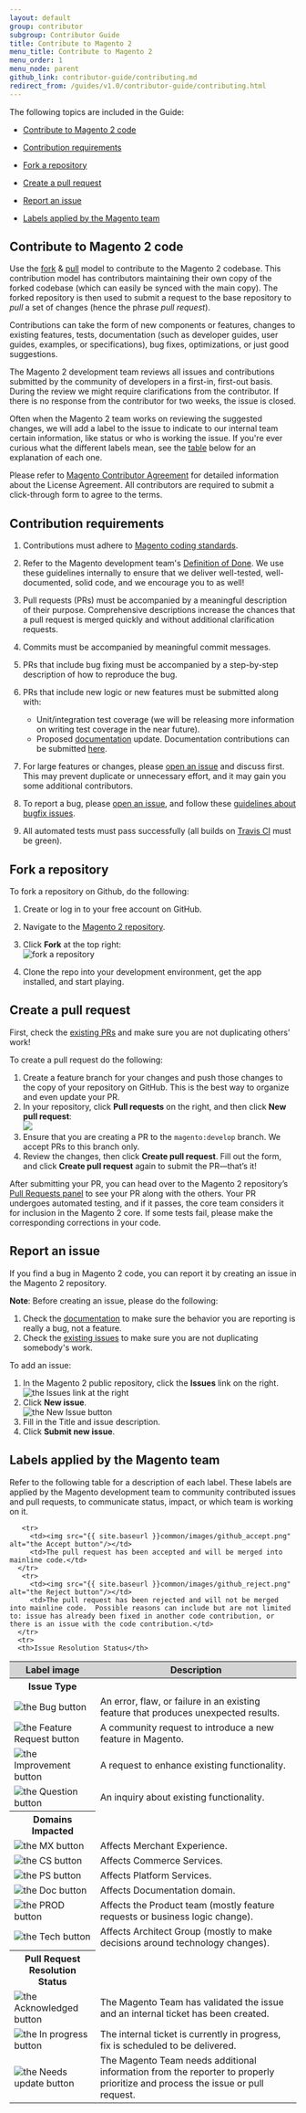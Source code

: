 ```yaml
---
layout: default
group: contributor
subgroup: Contributor Guide
title: Contribute to Magento 2
menu_title: Contribute to Magento 2
menu_order: 1
menu_node: parent
github_link: contributor-guide/contributing.md
redirect_from: /guides/v1.0/contributor-guide/contributing.html
---
```


<!-- This topic is referred to from Magento 2 code! Don't change the URL without informing engineering! -->
<!-- Referring file: contributing.md owned by core -->
<!-- References are to this topic itself, http://devdocs.magento.com/guides/v1.0/contributor-guide/contributing.html#fork, contributing.html#pull_request -->


The following topics are included in the Guide:

* <a href="#contribute">Contribute to Magento 2 code</a>

* <a href="#requirements">Contribution requirements</a>

* <a href="#fork">Fork a repository</a>

* <a href="#pull_request">Create a pull request</a>

* <a href="#report">Report an issue</a>

* <a href="#labels">Labels applied by the Magento team</a>


<h2 id="contribute">Contribute to Magento 2 code</h2>

Use the <a href="#fork">fork</a> & <a href="#pull_request">pull</a> model to contribute to the Magento 2 codebase.
This contribution model has contributors maintaining their own copy of the forked codebase (which can easily be synced with the main copy). The forked repository is then used to submit a request to the base repository to *pull* a set of changes (hence the phrase *pull request*).

Contributions can take the form of new components or features, changes to existing features, tests, documentation (such as developer guides, user guides, examples, or specifications), bug fixes, optimizations, or just good suggestions.

The Magento 2 development team reviews all issues and contributions submitted by the community of developers in a first-in, first-out basis. During the review we might require clarifications from the contributor. If there is no response from the contributor for two weeks, the issue is closed.

Often when the Magento 2 team works on reviewing the suggested changes, we will add a label to the issue to indicate to our internal team certain information, like status or who is working the issue. If you're ever curious what the different labels mean, see the <a href="#labels">table</a> below for an explanation of each one.

<div class="bs-callout bs-callout-info" id="info">
<p>Please refer to <a href="http://www.magento.com/legaldocuments/mca">Magento Contributor Agreement</a> for detailed information about the License Agreement. All contributors are required to submit a click-through form to agree to the terms. </p>
</div>

<h2 id="requirements">Contribution requirements</h2>

1. Contributions must adhere to <a href="{{ site.gdeurl }}coding-standards/bk-coding-standards.html" target="_blank">Magento coding standards</a>.
2. Refer to the Magento development team's <a href="{{ site.gdeurl }}/contributor-guide/contributing_dod.html">Definition of Done</a>. We use these guidelines internally to ensure that we deliver well-tested, well-documented, solid code, and we encourage you to as well!
2. Pull requests (PRs) must be accompanied by a meaningful description of their purpose. Comprehensive descriptions increase the chances that a pull request is merged quickly and without additional clarification requests.
3. Commits must be accompanied by meaningful commit messages.
4. PRs that include bug fixing must be accompanied by a step-by-step description of how to reproduce the bug.
3. PRs that include new logic or new features must be submitted along with:
	* Unit/integration test coverage (we will be releasing more information on writing test coverage in the near future).
	* Proposed <a href="{{ site.baseurl }}" target="_blank">documentation</a> update. Documentation contributions can be submitted <a href="https://github.com/magento/devdocs" target="_blank">here</a>.
4. For large features or changes, please <a href="https://github.com/magento/magento2/issues" target="_blank">open an issue</a> and discuss first. This may prevent duplicate or unnecessary effort, and it may gain you some additional contributors.
5. To report a bug, please <a href="https://github.com/magento/magento2/issues" target="_blank">open an issue</a>, and follow these <a href="https://github.com/magento/magento2/wiki/Issue-reporting-guidelines">guidelines about bugfix issues</a>.

5. All automated tests must pass successfully (all builds on <a href="https://travis-ci.org/magento/magento2" target="_blank">Travis CI</a> must be green).

<h2 id="fork">Fork a repository</h2>
To fork a repository on Github, do the following:

1. Create or log in to your free account on GitHub. <!-- necessarily free?-->
2. Navigate to the <a href="https://github.com/magento/magento2" target="_blank">Magento 2 repository</a>.
3. Click **Fork** at the top right: <br><img src="{{ site.baseurl }}common/images/fork.png" alt="fork a repository">

4. Clone the repo into your development environment, get the app installed, and start playing.

<h2 id="pull_request">Create a pull request</h2>

First, check the <a href="https://github.com/magento/magento2/pulls?q=is%3Aopen+is%3Apr" target="_blank">existing PRs</a> and make sure you are not duplicating others’ work!

To create a pull request do the following: 

1. Create a feature branch for your changes and push those changes to the copy of your repository on GitHub. This is the best way to organize and even update your PR.
2. In your repository, click **Pull requests** on the right, and then click **New pull request**: <br><img src="{{ site.baseurl }}common/images/pr.png" target="_blank">
3. Ensure that you are creating a PR to the `magento:develop` branch. We accept PRs to this branch only.
4. Review the changes, then click **Create pull request**. Fill out the form, and click **Create pull request** again to submit the PR&mdash;that’s it!


After submitting your PR, you can head over to the Magento 2 repository’s <a href="https://github.com/magento/magento2/pulls?q=is%3Aopen+is%3Apr" target="_blank">Pull Requests panel</a> to see your PR along with the others. Your PR undergoes automated testing, and if it passes, the core team considers it for inclusion in the Magento 2 core. If some tests fail, please make the corresponding corrections in your code.

<h2 id="report">Report an issue</h2>
If you find a bug in Magento 2 code, you can report it by creating an issue in the Magento 2 repository.

**Note**: Before creating an issue, please do the following:

 1. Check the <a href="{{ site.baseurl }}">documentation</a> to make sure the behavior you are reporting is really a bug, not a feature.
 2. Check the <a href="https://github.com/magento/magento2/issues" target="_blank"> existing issues</a> to make sure you are not duplicating somebody's work.

To add an issue:

1. In the Magento 2 public repository, click the **Issues** link on the right. <br><img src="{{ site.baseurl }}common/images/issues.png" alt="the Issues link at the right"/>
2. Click **New issue**.<br><img src="{{ site.baseurl }}common/images/new_issue.png" alt="the New Issue button"/>
3. Fill in the Title and issue description.
4. Click **Submit new issue**.

<h2 id="labels">Labels applied by the Magento team</h2>

Refer to the following table for a description of each label. These labels are applied by the Magento development team to community contributed issues and pull requests, to communicate status, impact, or which team is working on it.

<table style="width:100%">
   <colgroup>
      <col width="30%">
      <col width="70%">
   </colgroup>
   <thead>
      <tr style="background-color:lightgray">
         <th>Label image</th>
         <th>Description</th>
      </tr>
   </thead>
   <tbody>
      <tr>
      <th>Issue Type</th>
      <th> </th>
</tr>
         <td><img src="{{ site.baseurl }}common/images/github_bug.png" alt="the Bug button"/></td>
         <td>An error, flaw, or failure in an existing feature that produces unexpected results.</td>
      </tr>
      <tr>
         <td><img src="{{ site.baseurl }}common/images/github_featureRequest.png" alt="the Feature Request button"/></td>
         <td>A community request to introduce a new feature in Magento.</td>
      </tr>
      <tr>
         <td><img src="{{ site.baseurl }}common/images/github_improvement.png" alt="the Improvement button"/></td>
         <td>A request to enhance existing functionality.</td>
      </tr>
      <tr>
         <td><img src="{{ site.baseurl }}common/images/github_question.png" alt="the Question button"/></td>
         <td>An inquiry about existing functionality.</td>
      </tr>
      <tr>
      <th>Domains Impacted</th>
      
</tr>
      <tr>
         <td><img src="{{ site.baseurl }}common/images/github_MX.png" alt="the MX button"/></td>
         <td>Affects Merchant Experience.</td>
      </tr>
       <tr>
         <td><img src="{{ site.baseurl }}common/images/github_CS.png" alt="the CS button"/></td>
         <td>Affects Commerce Services.</td>
      </tr>
       <tr>
         <td><img src="{{ site.baseurl }}common/images/github_PS.png" alt="the PS button"/></td>
         <td>Affects Platform Services.</td>
      </tr>
       <tr>
         <td><img src="{{ site.baseurl }}common/images/github_DOC.png" alt="the Doc button"/></td>
         <td>Affects Documentation domain.</td>
      </tr>
      <tr>
         <td><img src="{{ site.baseurl }}common/images/github_PROD.png" alt="the PROD button"/></td>
         <td>Affects the Product team (mostly feature requests or business logic change).</td>
      </tr>
 <tr>
         <td><img src="{{ site.baseurl }}common/images/github_TECH.png" alt="the Tech button"/></td>
         <td>Affects Architect Group (mostly to make decisions around technology changes).</td>
      </tr>
      
   <tr>
      <th>Pull Request Resolution Status</th>
      
</tr>
      
       <tr>
         <td><img src="{{ site.baseurl }}common/images/github_accept.png" alt="the Accept button"/></td>
         <td>The pull request has been accepted and will be merged into mainline code.</td>
      </tr>
       <tr>
         <td><img src="{{ site.baseurl }}common/images/github_reject.png" alt="the Reject button"/></td>
         <td>The pull request has been rejected and will not be merged into mainline code.  Possible reasons can include but are not limited to: issue has already been fixed in another code contribution, or there is an issue with the code contribution.</td>
      </tr>
      <tr>
      <th>Issue Resolution Status</th>
      
</tr>
       <tr>
         <td><img src="{{ site.baseurl }}common/images/gitHub_acknowledged.png" alt="the Acknowledged button"/></td>
         <td>The Magento Team has validated the issue and an internal ticket has been created.</td>
      </tr>
       <tr>
         <td><img src="{{ site.baseurl }}common/images/github_inProgress.png" alt="the In progress button"/></td>
         <td>The internal ticket is currently in progress, fix is scheduled to be delivered.</td>
      </tr>
       <tr>
         <td><img src="{{ site.baseurl }}common/images/github_needsUpdate.png" alt="the Needs update button"/></td>
         <td>The Magento Team needs additional information from the reporter to properly prioritize and process the issue or pull request.</td>
      </tr>
     
   </tbody>
</table>


